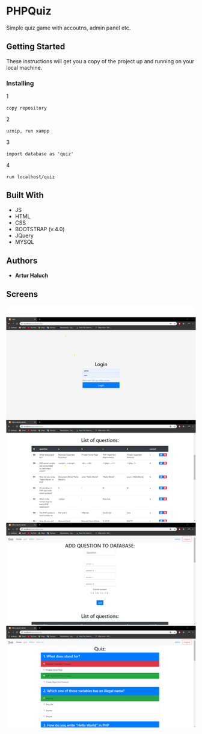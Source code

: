 
# PHPQuiz

Simple quiz game with accoutns, admin panel etc.

## Getting Started

These instructions will get you a copy of the project up and running on your local machine.

### Installing

1
```
copy repository
```
2
```
uznip, run xampp
```
3
```
import database as 'quiz'
```
4
```
run localhost/quiz
```

## Built With

* JS
* HTML
* CSS
* BOOTSTRAP (v.4.0)
* JQuery
* MYSQL

## Authors

* **Artur Haluch** 

## Screens
![screenQuiz](./screens/screenQuiz.PNG)
![screenQuiz](./screens/screenQuiz2.PNG)
![screenQuiz](./screens/screenQuiz3.PNG)
![screenQuiz](./screens/screenQuiz4.PNG)
